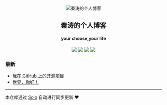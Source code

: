 <p align="center"><img alt="秦涛的个人博客" src="https://static.b3log.org/images/brand/solo-32.png"></p><h2 align="center">
秦涛的个人博客
</h2>

<h4 align="center">your choose,your life</h4>
<p align="center"><a title="秦涛的个人博客" target="_blank" href="https://github.com/qintao0203/solo-blog"><img src="https://img.shields.io/github/last-commit/qintao0203/solo-blog.svg?style=flat-square&color=FF9900"></a>
<a title="GitHub repo size in bytes" target="_blank" href="https://github.com/qintao0203/solo-blog"><img src="https://img.shields.io/github/repo-size/qintao0203/solo-blog.svg?style=flat-square"></a>
<a title="Solo Version" target="_blank" href="https://github.com/b3log/solo/releases"><img src="https://img.shields.io/badge/solo-3.6.6-f1e05a.svg?style=flat-square&color=blueviolet"></a>
<a title="Hits" target="_blank" href="https://github.com/b3log/hits"><img src="https://hits.b3log.org/qintao0203/solo-blog.svg"></a></p>

### 最新

* [我在 GitHub 上的开源项目](http://www.taoqin.online/my-github-repos)
* [世界，你好！](http://www.taoqin.online/hello-solo)



---

本仓库通过 [Solo](https://github.com/b3log/solo) 自动进行同步更新 ❤️ 